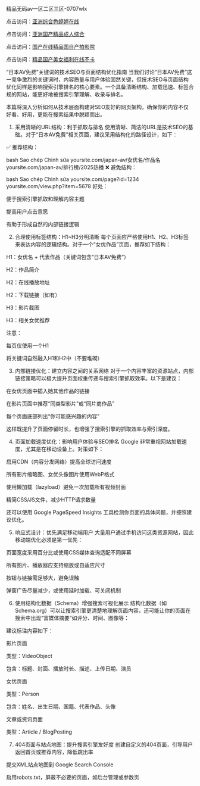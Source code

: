 精品无码av一区二区三区-0707wlx


点击访问：<a href="https://gsd-agv.pages.dev/">亚洲综合色婷婷在线</a>

点击访问：<a href="https://vassv.pages.dev/">亚洲国产精品成人综合</a>

点击访问：<a href="https://bsdf-5f5.pages.dev/">国产在线精品国自产拍影院</a>

点击访问：<a href="https://fdhf-454.pages.dev/">精品国产美女福利在线不卡</a>


“日本AV免费”关键词的技术SEO与页面结构优化指南
当我们讨论“日本AV免费”这一竞争激烈的关键词时，内容质量与用户体验固然关键，但技术SEO与页面结构优化同样是影响搜索引擎排名的核心要素。一个具备清晰结构、加载迅速、标签合规的网站，能更好地被搜索引擎理解、收录与排名。

本篇将深入分析如何从技术层面构建对SEO友好的网页架构，确保你的内容不仅好看、好用，更能在搜索结果中脱颖而出。

1. 采用清晰的URL结构：利于抓取与排名
使用清晰、简洁的URL是技术SEO的基础。对于“日本AV免费”相关页面，建议采用结构化的路径设计，如下：

✅ 推荐结构：

bash
Sao chép
Chỉnh sửa
yoursite.com/japan-av/女优名/作品名
yoursite.com/japan-av/排行榜/2025热播
❌ 避免结构：

bash
Sao chép
Chỉnh sửa
yoursite.com/page?id=1234
yoursite.com/view.php?item=5678
好处：

便于搜索引擎抓取和理解内容主题

提高用户点击意愿

有助于形成自然的内部链接逻辑

2. 合理使用标签结构：H1~H3分明清晰
每个页面应严格使用H1、H2、H3标签来表达内容的逻辑结构。对于一个“女优作品”页面，推荐如下结构：

H1：女优名 + 代表作品（关键词包含“日本AV免费”）

H2：作品简介

H2：在线播放地址

H2：下载链接（如有）

H3：影片截图

H3：相关女优推荐

注意：

每页仅使用一个H1

将关键词自然融入H1和H2中（不要堆砌）

3. 内部链接优化：建立内容之间的关系网络
对于一个内容丰富的资源站点，内部链接策略可以极大提升页面权重传递与搜索引擎抓取效率。以下是建议：

在女优页面中插入她其他作品的链接

在影片页面中推荐“同类型影片”或“同片商作品”

每个页面底部列出“你可能感兴趣的内容”

这样既提升了页面停留时长，也增强了搜索引擎的抓取效率与索引深度。

4. 页面加载速度优化：影响用户体验与SEO排名
Google 非常重视网站加载速度，尤其是在移动设备上。对策如下：

启用CDN（内容分发网络）提高全球访问速度

所有影片缩略图、女优头像图片使用WebP格式

使用懒加载（lazyload）避免一次加载所有视频封面

精简CSS/JS文件，减少HTTP请求数量

还可以使用 Google PageSpeed Insights 工具检测你页面的具体问题，并按照建议优化。

5. 响应式设计：优先满足移动端用户
大量用户通过手机访问这类资源网站，因此移动端优化必须是第一优先：

页面宽度采用百分比或使用CSS媒体查询适配不同屏幕

所有图片、播放器应支持缩放或自适应尺寸

按钮与链接需足够大，避免误触

弹窗广告尽量减少，或使用延时加载、可关闭机制

6. 使用结构化数据（Schema）增强搜索可视化展示
结构化数据（如 Schema.org）可以让搜索引擎更清楚地理解页面内容，还可能让你的页面在搜索中出现“富媒体摘要”如评分、时间、图像等：

建议标注内容如下：

影片页面

类型：VideoObject

包含：标题、封面、播放时长、描述、上传日期、演员

女优页面

类型：Person

包含：姓名、出生日期、国籍、代表作品、头像

文章或资讯页面

类型：Article / BlogPosting

7. 404页面与站点地图：提升搜索引擎友好度
创建自定义的404页面，引导用户返回首页或推荐内容，降低跳出率

提交XML站点地图到 Google Search Console

启用robots.txt，屏蔽不必要的页面，如后台管理或参数页

<span style="display:none;">[Canonical link]( https://github.com/wlx070725/12396 ）</span>
